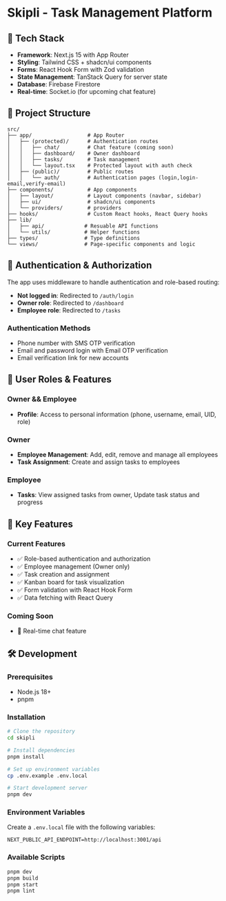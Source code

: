 # Skipli - Task Management Platform

## 🚀 Tech Stack

- **Framework**: Next.js 15 with App Router
- **Styling**: Tailwind CSS + shadcn/ui components
- **Forms**: React Hook Form with Zod validation
- **State Management**: TanStack Query for server state
- **Database**: Firebase Firestore
- **Real-time**: Socket.io (for upcoming chat feature)

## 📁 Project Structure


```
src/
├── app/                  # App Router
│   ├── (protected)/      # Authentication routes
│   │   ├── chat/         # Chat feature (coming soon)
│   │   ├── dashboard/    # Owner dashboard
│   │   ├── tasks/        # Task management
│   │   └── layout.tsx    # Protected layout with auth check
│   ├── (public)/         # Public routes
│   │   └── auth/         # Authentication pages (login,login-email,verify-email)        
├── components/           # App components
│   ├── layout/           # Layout components (navbar, sidebar)
│   ├── ui/               # shadcn/ui components
│   └── providers/        # providers
├── hooks/                # Custom React hooks, React Query hooks
├── lib/                 
│   ├── api/             # Resuable API functions
│   └── utils/           # Helper functions
├── types/               # Type definitions
└── views/               # Page-specific components and logic
```

## 🔐 Authentication & Authorization

The app uses middleware to handle authentication and role-based routing:

- **Not logged in**: Redirected to `/auth/login`
- **Owner role**: Redirected to `/dashboard`
- **Employee role**: Redirected to `/tasks`

### Authentication Methods
- Phone number with SMS OTP verification
- Email and password login with Email OTP verification
- Email verification link for new accounts

## 👥 User Roles & Features

### Owner && Employee
- **Profile**: Access to personal information (phone, username, email, UID, role)

### Owner
- **Employee Management**: Add, edit, remove and manage all employees
- **Task Assignment**: Create and assign tasks to employees

### Employee
- **Tasks**: View assigned tasks from owner, Update task status and progress

## 🎯 Key Features

### Current Features
- ✅ Role-based authentication and authorization
- ✅ Employee management (Owner only)
- ✅ Task creation and assignment
- ✅ Kanban board for task visualization
- ✅ Form validation with React Hook Form
- ✅ Data fetching with React Query

### Coming Soon
- 💬 Real-time chat feature

## 🛠️ Development

### Prerequisites
- Node.js 18+ 
- pnpm

### Installation

```bash
# Clone the repository
cd skipli

# Install dependencies
pnpm install

# Set up environment variables
cp .env.example .env.local

# Start development server
pnpm dev
```

### Environment Variables

Create a `.env.local` file with the following variables:

```env
NEXT_PUBLIC_API_ENDPOINT=http://localhost:3001/api
```

### Available Scripts

```bash
pnpm dev         
pnpm build        
pnpm start      
pnpm lint         
```

